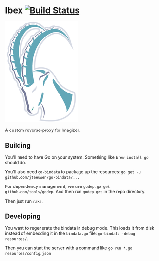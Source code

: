 Ibex [![Build Status](https://travis-ci.org/SnapShotsApp/ibex.svg?branch=master)](https://travis-ci.org/SnapShotsApp/ibex)
====
![Ibex](logo.png)

A custom reverse-proxy for Imagizer.

Building
--------
You'll need to have Go on your system. Something like `brew install go` should do.

You'll also need `go-bindata` to package up the resources: `go get -u github.com/jteeuwen/go-bindata/...`

For dependency management, we use `godep`: `go get github.com/tools/godep`. And then run `godep get`
in the repo directory.

Then just run `rake`.

Developing
----------

You want to regenerate the bindata in debug mode. This loads it from disk instead of embedding it in the
`bindata.go` file: `go-bindata -debug resources/`.

Then you can start the server with a command like `go run *.go resources/config.json`
